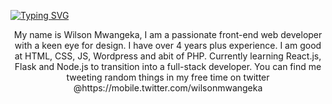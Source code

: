 [![Typing SVG](https://readme-typing-svg.herokuapp.com?font=Poppins&size=25&color=C30000&background=FFFFFF00&center=true&vCenter=true&lines=Hi+there+%F0%9F%99%8B%E2%80%8D%E2%99%82%EF%B8%8F;Wilson+Mwangeka+Here+%F0%9F%91%A8%E2%80%8D%F0%9F%8D%B3;Welcome+To+My+World+%F0%9F%8C%8D;Web+Dev+%26+Designer+%F0%9F%8E%A8;Avid+Food+Lover+%F0%9F%8D%9F%F0%9F%8D%94)](https://git.io/typing-svg)

<p align="center">My name is Wilson Mwangeka, I am a passionate front-end web developer with a keen eye for design. I have over 4 years plus experience. I am good at HTML, CSS, JS, Wordpress and abit of PHP. Currently learning React.js, Flask and Node.js to transition into a full-stack developer. You can find me tweeting random things in my free time on twitter @https://mobile.twitter.com/wilsonmwangeka</p>

